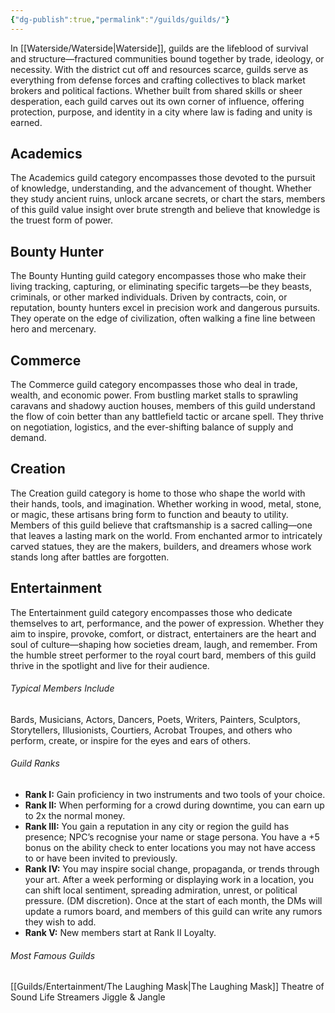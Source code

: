 ```yaml
---
{"dg-publish":true,"permalink":"/guilds/guilds/"}
---
```


In [[Waterside/Waterside\|Waterside]], guilds are the lifeblood of survival and structure—fractured communities bound together by trade, ideology, or necessity. With the district cut off and resources scarce, guilds serve as everything from defense forces and crafting collectives to black market brokers and political factions. Whether built from shared skills or sheer desperation, each guild carves out its own corner of influence, offering protection, purpose, and identity in a city where law is fading and unity is earned.

## Academics

The Academics guild category encompasses those devoted to the pursuit of knowledge, understanding, and the advancement of thought. Whether they study ancient ruins, unlock arcane secrets, or chart the stars, members of this guild value insight over brute strength and believe that knowledge is the truest form of power.

## Bounty Hunter

The Bounty Hunting guild category encompasses those who make their living tracking, capturing, or eliminating specific targets—be they beasts, criminals, or other marked individuals. Driven by contracts, coin, or reputation, bounty hunters excel in precision work and dangerous pursuits. They operate on the edge of civilization, often walking a fine line between hero and mercenary.

## Commerce

The Commerce guild category encompasses those who deal in trade, wealth, and economic power. From bustling market stalls to sprawling caravans and shadowy auction houses, members of this guild understand the flow of coin better than any battlefield tactic or arcane spell. They thrive on negotiation, logistics, and the ever-shifting balance of supply and demand.

## Creation

The Creation guild category is home to those who shape the world with their hands, tools, and imagination. Whether working in wood, metal, stone, or magic, these artisans bring form to function and beauty to utility. Members of this guild believe that craftsmanship is a sacred calling—one that leaves a lasting mark on the world. From enchanted armor to intricately carved statues, they are the makers, builders, and dreamers whose work stands long after battles are forgotten.

## Entertainment

The Entertainment guild category encompasses those who dedicate themselves to art, performance, and the power of expression. Whether they aim to inspire, provoke, comfort, or distract, entertainers are the heart and soul of culture—shaping how societies dream, laugh, and remember. From the humble street performer to the royal court bard, members of this guild thrive in the spotlight and live for their audience.
###### Typical Members Include
Bards, Musicians, Actors, Dancers, Poets, Writers, Painters, Sculptors, Storytellers, Illusionists, Courtiers, Acrobat Troupes, and others who perform, create, or inspire for the eyes and ears of others.
###### Guild Ranks
- **Rank I:** Gain proficiency in two instruments and two tools of your choice.
- **Rank II:** When performing for a crowd during downtime, you can earn up to 2x the normal money.
- **Rank III:** You gain a reputation in any city or region the guild has presence; NPC’s recognise your name or stage persona. You have a +5 bonus on the ability check to enter locations you may not have access to or have been invited to previously.
- **Rank IV:** You may inspire social change, propaganda, or trends through your art. After a week performing or displaying work in a location, you can shift local sentiment, spreading admiration, unrest, or political pressure. (DM discretion). Once at the start of each month, the DMs will update a rumors board, and members of this guild can write any rumors they wish to add.
- **Rank V:** New members start at Rank II Loyalty.

###### Most Famous Guilds
[[Guilds/Entertainment/The Laughing Mask\|The Laughing Mask]]
Theatre of Sound
Life Streamers
Jiggle & Jangle